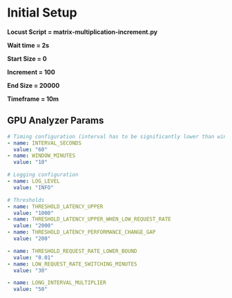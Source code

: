 # Initial Setup
**Locust Script = matrix-multiplication-increment.py**

**Wait time = 2s**

**Start Size = 0**

**Increment = 100**

**End Size = 20000**

**Timeframe = 10m**

## GPU Analyzer Params
```yaml
# Timing configuration (interval has to be significantly lower than window)
- name: INTERVAL_SECONDS
  value: "60"
- name: WINDOW_MINUTES
  value: "10"

# Logging configuration
- name: LOG_LEVEL
  value: "INFO"

# Thresholds
- name: THRESHOLD_LATENCY_UPPER
  value: "1000"
- name: THRESHOLD_LATENCY_UPPER_WHEN_LOW_REQUEST_RATE
  value: "2000"
- name: THRESHOLD_LATENCY_PERFORMANCE_CHANGE_GAP
  value: "200"

- name: THRESHOLD_REQUEST_RATE_LOWER_BOUND
  value: "0.01"
- name: LOW_REQUEST_RATE_SWITCHING_MINUTES
  value: "30"

- name: LONG_INTERVAL_MULTIPLIER
  value: "50"
```